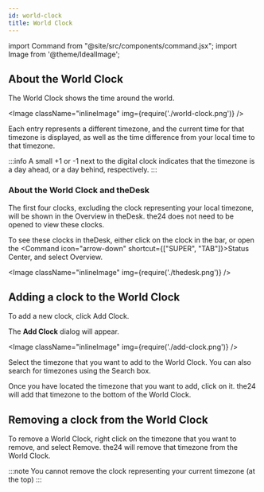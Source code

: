 ```yaml
---
id: world-clock
title: World Clock
---
```


import Command from "@site/src/components/command.jsx";
import Image from '@theme/IdealImage';

## About the World Clock

The <Command icon="clock-world">World Clock</Command> shows the time around the world.

<Image className="inlineImage" img={require('./world-clock.png')} />

Each entry represents a different timezone, and the current time for that timezone is displayed, as well as the time difference from your local time to that timezone.

:::info
A small +1 or -1 next to the digital clock indicates that the timezone is a day ahead, or a day behind, respectively.
:::

### About the World Clock and theDesk

The first four clocks, excluding the clock representing your local timezone, will be shown in the Overview in theDesk. the24 does not need to be opened to view these clocks.

To see these clocks in theDesk, either click on the clock in the bar, or open the <Command icon="arrow-down" shortcut={["SUPER", "TAB"]}>Status Center</Command>, and select <Command icon="thedesk-overview" themed={false}>Overview</Command>.

<Image className="inlineImage" img={require('./thedesk.png')} />

## Adding a clock to the World Clock

To add a new clock, click <Command icon="list-add">Add Clock</Command>.

The **Add Clock** dialog will appear.

<Image className="inlineImage" img={require('./add-clock.png')} />

Select the timezone that you want to add to the World Clock. You can also search for timezones using the Search box.

Once you have located the timezone that you want to add, click on it. the24 will add that timezone to the bottom of the World Clock.

## Removing a clock from the World Clock

To remove a World Clock, right click on the timezone that you want to remove, and select <Command icon="dialog-cancel">Remove</Command>. the24 will remove that timezone from the World Clock.

:::note
You cannot remove the clock representing your current timezone (at the top)
:::